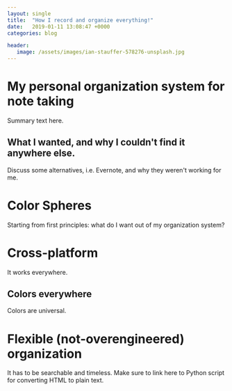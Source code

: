 ```yaml
---
layout: single
title:  "How I record and organize everything!"
date:   2019-01-11 13:08:47 +0000
categories: blog

header:
   image: /assets/images/ian-stauffer-578276-unsplash.jpg
---
```


# My personal organization system for note taking
Summary text here.

## What I wanted, and why I couldn't find it anywhere else.
Discuss some alternatives, i.e. Evernote, and why they weren't working for me.

# Color Spheres
Starting from first principles: what do I want out of my organization system?

# Cross-platform
It works everywhere.

## Colors everywhere
Colors are universal.

# Flexible (not-overengineered) organization  
It has to be searchable and timeless. Make sure to link here to Python script
for converting HTML to plain text.
